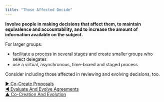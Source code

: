 ```yaml
---
title: "Those Affected Decide"
---
```



**Involve people in making decisions that affect them, to maintain equivalence and accountability, and to increase the amount of information available on the subject.**

For larger groups:

-   facilitate a process in several stages and create smaller groups who select delegates
-   use a virtual, asynchronous, time-boxed and staged process

Consider including those affected in reviewing and evolving decisions, too.


[&#9654; Co-Create Proposals](co-create-proposals.html)<br/>[&#9664; Evaluate And Evolve Agreements](evaluate-and-evolve-agreements.html)<br/>[&#9650; Co-Creation And Evolution](co-creation-and-evolution.html)

